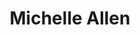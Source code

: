 ---
title: Michelle Allen
name: Michelle Allen
name-sort: Allen, Michelle
totals:
- event: Hearts
  games: 24
  wins: 11
  losses: 13
  inturn-total: 207
  inturn-percent: 74
  outturn-total: 247
  outturn-percent: 75
  draw-total: 190
  draw-percent: 70
  takeout-total: 264
  takeout-percent: 77
  shots-total: 454
  shots-percent: 74
- event: Trials (Women)
  games: 0
  wins: 0
  losses: 0
years:
- year: 1999
  event: Hearts
  team: BC
  position: Third
  games: 8
  wins: 3
  losses: 5
  inturn-total: 64
  inturn-percent: 71
  outturn-total: 78
  outturn-percent: 75
  draw-total: 65
  draw-percent: 70
  takeout-total: 77
  takeout-percent: 76
  shots-total: 142
  shots-percent: 73
- year: 1999
  event: Hearts
  team: BC
  position: Fourth
  games: 3
  wins: 0
  losses: 3
  inturn-total: 31
  inturn-percent: 58
  outturn-total: 27
  outturn-percent: 66
  draw-total: 22
  draw-percent: 49
  takeout-total: 36
  takeout-percent: 69
  shots-total: 58
  shots-percent: 62
- year: 1999
  event: Hearts
  team: Totals
  games: 11
  wins: 3
  losses: 8
  inturn-total: 95
  inturn-percent: 67
  outturn-total: 105
  outturn-percent: 73
  draw-total: 87
  draw-percent: 65
  takeout-total: 113
  takeout-percent: 74
  shots-total: 200
  shots-percent: 70
- year: 2005
  event: Hearts
  team: BC
  position: Third
  games: 13
  wins: 8
  losses: 5
  inturn-total: 112
  inturn-percent: 79
  outturn-total: 142
  outturn-percent: 76
  draw-total: 103
  draw-percent: 75
  takeout-total: 151
  takeout-percent: 80
  shots-total: 254
  shots-percent: 78
- year: 2006
  event: Hearts
  team: BC
  position: Alternate
- year: 2007
  event: Hearts
  team: CA
  position: Alternate
- year: 2008
  event: Hearts
  team: CA
  position: Alternate
- year: 2005
  event: Trials (Women)
  team: SCO
  position: Alternate
vs:
- Aleksic, Shannon
- Arnott, Janet
- Arsenault, Mary-Anne
- Arseneau, Jane
- Balderston, Marcy
- Bell, Chelsey
- Berthelot, Janique
- Birt, Suzanne
- Bohmer, Brenda
- Bradley, Shelly
- Bush, Tracy
- Carrier, Julie
- Clark, Stefanie
- Comeau, Sandy
- Cunningham, Cathy
- Davis, Brandee
- Delahunt, Nancy
- Derick, Catherine
- Dolan, Kim
- Farrell, Allison
- Floyd, Kathy
- Fortier, Marie-Josee
- Gagnier, Monique
- Galusha, Kerry
- Gauthier, Cathy
- Gellard, Kim
- Goss, Peg
- Hamilton, Beth
- Hanna, Jenn
- Hanna, Stephanie
- Henry, Lou Ann
- Horne, Kate
- Jones, Colleen
- Jones, Jennifer
- Jones-Walker, Debbie
- Karam, Sally
- Kasner, Marliese
- Kelly, Kim
- King, Cathy
- Laliberte, Connie
- Lawton, Stefanie
- Leger, Stacey
- Lemay, Annie
- Lemire, Nancy
- Letendre, Pascale
- MacDonald, Rebecca Jean
- MacPhee, Robyn
- Mattatall, Mary
- McCagg-Nystrom, Heather
- McDonald, Tina
- McEwen, Dawn
- McNamee, Karen
- Middaugh, Sherry
- Miller, Maureen
- Mittelstadt, Candice
- Moriarty, Monica
- Moses, Dawn
- Moss, Debbie
- Murphy, Jeanette
- Nedohin, Heather
- Nicholls, Brenda
- Nicholson, Danielle
- Nowlan, Denise
- Officer, Jill
- O'Leary, Susan
- Olson-Johns, Lori
- Ondrack, Wendy
- O'Rourke, Kathy
- Overton-Clapham, Cathy
- Power, Marie-Anne
- Prosser, Sandi
- Renouf, Michele
- Richard, Marie
- Robichaud, Sylvie
- Rocque, Raylene
- Ross, Allison
- Sabourin, Joelle
- Sharpe, Kelli
- Singler, Sherri
- Sonnenberg, Renee
- Street, Cindy
- Strong, Heather
- Strong, Laura
- Tanner, Allison
- Tincher, Twyla
- Whitaker, Carol
- Wright, Susan
- Zinck, Kay
---